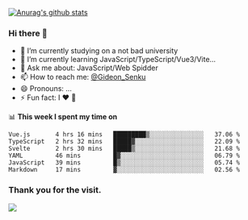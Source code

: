 [![Anurag's github stats](https://github-readme-stats.vercel.app/api?username=gideonsenku)](https://github.com/anuraghazra/github-readme-stats)
### Hi there 👋
- 🔭 I’m currently studying on a not bad university 
- 🌱 I’m currently learning JavaScript/TypeScript/Vue3/Vite...
- 💬 Ask me about: JavaScript/Web Spidder 
- 📫 How to reach me: [@Gideon_Senku](https://t.me/Gideon_Senku)
- 😄 Pronouns: ...
- ⚡ Fun fact: I ❤️ 🎵

📊 **This week I spent my time on**
<!--START_SECTION:waka-->

```text
Vue.js       4 hrs 16 mins   █████████▒░░░░░░░░░░░░░░░   37.06 %
TypeScript   2 hrs 32 mins   █████▓░░░░░░░░░░░░░░░░░░░   22.09 %
Svelte       2 hrs 30 mins   █████▒░░░░░░░░░░░░░░░░░░░   21.68 %
YAML         46 mins         █▓░░░░░░░░░░░░░░░░░░░░░░░   06.79 %
JavaScript   39 mins         █▒░░░░░░░░░░░░░░░░░░░░░░░   05.74 %
Markdown     17 mins         ▓░░░░░░░░░░░░░░░░░░░░░░░░   02.56 %
```

<!--END_SECTION:waka-->


### Thank you for the visit.
![](http://profile-counter.glitch.me/gideonsenku/count.svg)
<!--
**GideonSenku/GideonSenku** is a ✨ _special_ ✨ repository because its `README.md` (this file) appears on your GitHub profile.

Here are some ideas to get you started:

- 🔭 I’m currently working on ...
- 🌱 I’m currently learning ...
- 👯 I’m looking to collaborate on ...
- 🤔 I’m looking for help with ...
- 💬 Ask me about ...
- 📫 How to reach me: ...
- 😄 Pronouns: ...
- ⚡ Fun fact: ...
-->
